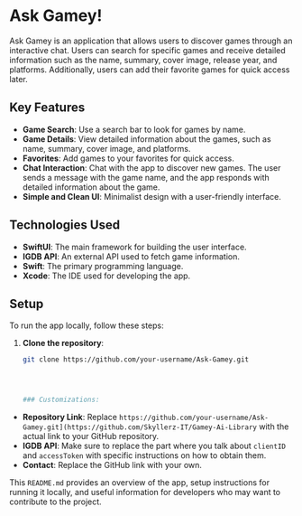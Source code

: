 # Ask Gamey!

Ask Gamey is an application that allows users to discover games through an interactive chat. Users can search for specific games and receive detailed information such as the name, summary, cover image, release year, and platforms. Additionally, users can add their favorite games for quick access later.

## Key Features

- **Game Search**: Use a search bar to look for games by name.
- **Game Details**: View detailed information about the games, such as name, summary, cover image, and platforms.
- **Favorites**: Add games to your favorites for quick access.
- **Chat Interaction**: Chat with the app to discover new games. The user sends a message with the game name, and the app responds with detailed information about the game.
- **Simple and Clean UI**: Minimalist design with a user-friendly interface.

## Technologies Used

- **SwiftUI**: The main framework for building the user interface.
- **IGDB API**: An external API used to fetch game information.
- **Swift**: The primary programming language.
- **Xcode**: The IDE used for developing the app.

## Setup

To run the app locally, follow these steps:

1. **Clone the repository**:
   ```bash
   git clone https://github.com/your-username/Ask-Gamey.git




   ### Customizations:
- **Repository Link**: Replace `https://github.com/your-username/Ask-Gamey.git](https://github.com/Skyllerz-IT/Gamey-Ai-Library` with the actual link to your GitHub repository.
- **IGDB API**: Make sure to replace the part where you talk about `clientID` and `accessToken` with specific instructions on how to obtain them.
- **Contact**: Replace the GitHub link with your own.

This `README.md` provides an overview of the app, setup instructions for running it locally, and useful information for developers who may want to contribute to the project.
